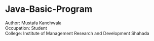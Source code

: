 # Java-Basic-Program 
Author: Mustafa Kanchwala <br>
Occupation: Student <br>
College: Institute of Management Research and Development Shahada
